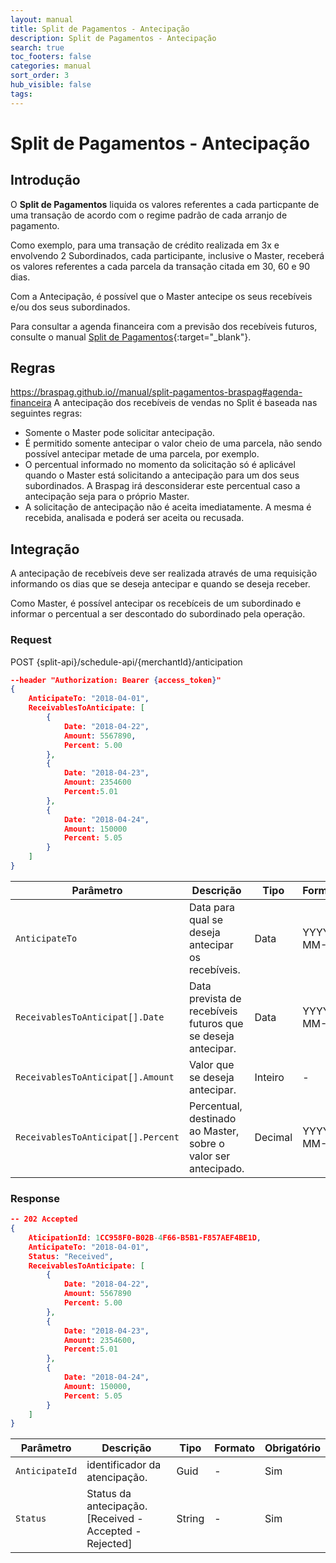 ```yaml
---
layout: manual
title: Split de Pagamentos - Antecipação
description: Split de Pagamentos - Antecipação
search: true
toc_footers: false
categories: manual
sort_order: 3
hub_visible: false
tags:
---
```


# Split de Pagamentos - Antecipação

## Introdução

O **Split de Pagamentos** liquida os valores referentes a cada particpante de uma transação de acordo com o regime padrão de cada arranjo de pagamento.

Como exemplo, para uma transação de crédito realizada em 3x e envolvendo 2 Subordinados, cada participante, inclusive o Master, receberá os valores referentes a cada parcela da transação citada em 30, 60 e 90 dias.

Com a Antecipação, é possível que o Master antecipe os seus recebíveis e/ou dos seus subordinados.

Para consultar a agenda financeira com a previsão dos recebíveis futuros, consulte o manual [Split de Pagamentos](https://braspag.github.io//manual/split-pagamentos-braspag#agenda-financeira){:target="_blank"}.

## Regras
https://braspag.github.io//manual/split-pagamentos-braspag#agenda-financeira
A antecipação dos recebíveis de vendas no Split é baseada nas seguintes regras:

* Somente o Master pode solicitar antecipação.
* É permitido somente antecipar o valor cheio de uma parcela, não sendo possível antecipar metade de uma parcela, por exemplo.
* O percentual informado no momento da solicitação só é aplicável quando o Master está solicitando a antecipação para um dos seus subordinados. A Braspag irá desconsiderar este percentual caso a antecipação seja para o próprio Master.
* A solicitação de antecipação não é aceita imediatamente. A mesma é recebida, analisada e poderá ser aceita ou recusada.

## Integração

A antecipação de recebíveis deve ser realizada através de uma requisição informando os dias que se deseja antecipar e quando se deseja receber.

Como Master, é possível antecipar os recebíceis de um subordinado e informar o percentual a ser descontado do subordinado pela operação.

### Request

<aside class="request"><span class="method post">POST</span> <span class="endpoint">{split-api}/schedule-api/{merchantId}/anticipation</span></aside>

```json
--header "Authorization: Bearer {access_token}"
{
    AnticipateTo: "2018-04-01",
    ReceivablesToAnticipate: [
        {
            Date: "2018-04-22",
            Amount: 5567890,
            Percent: 5.00
        },
        {
            Date: "2018-04-23",
            Amount: 2354600
            Percent:5.01
        },
        {
            Date: "2018-04-24",
            Amount: 150000
            Percent: 5.05
        }
    ]
}
```

| Parâmetro                          | Descrição                                                                            | Tipo    | Formato    | Obrigatório |
|------------------------------------|--------------------------------------------------------------------------------------|---------|------------|-------------|
| `AnticipateTo`                     | Data para qual se deseja antecipar os recebíveis.                                    | Data    | YYYY-MM-DD | Sim         |
| `ReceivablesToAnticipat[].Date`    | Data prevista de recebíveis futuros que se deseja antecipar.                         | Data    | YYYY-MM-DD | Sim         |
| `ReceivablesToAnticipat[].Amount`  | Valor que se deseja antecipar.                                                       | Inteiro | -          | Sim         |
| `ReceivablesToAnticipat[].Percent` | Percentual, destinado ao Master, sobre o valor ser antecipado.                       | Decimal | YYYY-MM-DD | Não         |

### Response

```json
-- 202 Accepted
{
    AticipationId: 1CC958F0-B02B-4F66-B5B1-F857AEF4BE1D,
	AnticipateTo: "2018-04-01",
	Status: "Received",
    ReceivablesToAnticipate: [
        {
            Date: "2018-04-22",
            Amount: 5567890
            Percent: 5.00
        },
        {
            Date: "2018-04-23",
            Amount: 2354600,
            Percent:5.01
        },
        {
            Date: "2018-04-24",
            Amount: 150000,
            Percent: 5.05
        }
    ]
}
```

| Parâmetro                          | Descrição                                                                            | Tipo    | Formato    | Obrigatório |
|------------------------------------|--------------------------------------------------------------------------------------|---------|------------|-------------|
| `AnticipateId`                     | identificador da atencipação.                                                        | Guid    | -          | Sim         |
| `Status`                           | Status da antecipação. [Received - Accepted - Rejected]                              | String  | -          | Sim         |